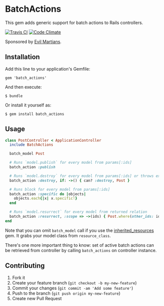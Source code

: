 # BatchActions

This gem adds generic support for batch actions to Rails controllers.

[![Travis CI](https://secure.travis-ci.org/grindars/batch_actions.png)](https://travis-ci.org/grindars/batch_actions)
[![Code Climate](https://codeclimate.com/github/grindars/batch_actions.png)](https://codeclimate.com/github/grindars/batch_actions)

Sponsored by [Evil Martians](http://evilmartians.com/).

## Installation

Add this line to your application's Gemfile:

    gem 'batch_actions'

And then execute:

    $ bundle

Or install it yourself as:

    $ gem install batch_actions

## Usage

```ruby
class PostController < ApplicationController
  include BatchActions

  batch_model Post

  # Runs `model.publish` for every model from params[:ids]
  batch_action :publish

  # Runs `model.destroy` for every model from params[:ids] or throws exception unless you can
  batch_action :destroy, if: ->() { can? :destroy, Post }

  # Runs block for every model from params[:ids]
  batch_action :specific do |objects|
    objects.each{|x| x.specific!}
  end

  # Runs `model.resurrect` for every model from returned relation
  batch_action :resurrect, :scope => ->(ids) { Post.where(other_ids: ids) }
end
```

Note that you can omit `batch_model` call if you use the [inherited_resources](https://github.com/josevalim/inherited_resources) gem. It grabs your model class from `resource_class`.

There's one more important thing to know: set of active batch actions can be retrieved from controller by calling `batch_actions` on controller instance.

## Contributing

1. Fork it
2. Create your feature branch (`git checkout -b my-new-feature`)
3. Commit your changes (`git commit -am 'Add some feature'`)
4. Push to the branch (`git push origin my-new-feature`)
5. Create new Pull Request
